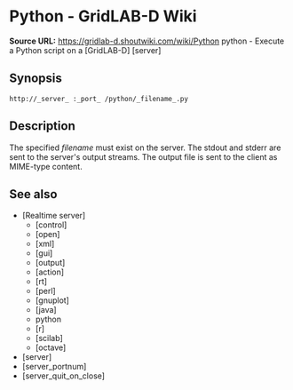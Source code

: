 # Python - GridLAB-D Wiki

**Source URL:** https://gridlab-d.shoutwiki.com/wiki/Python
python \- Execute a Python script on a [GridLAB-D] [server]

## Synopsis
    
    
    http://_server_ :_port_ /python/_filename_.py
    

## Description

The specified _filename_ must exist on the server. The stdout and stderr are sent to the server's output streams. The output file is sent to the client as MIME-type content. 

## See also

  * [Realtime server]
    * [control]
    * [open]
    * [xml]
    * [gui]
    * [output]
    * [action]
    * [rt]
    * [perl]
    * [gnuplot]
    * [java]
    * python
    * [r]
    * [scilab]
    * [octave]
  * [server]
  * [server_portnum]
  * [server_quit_on_close]

